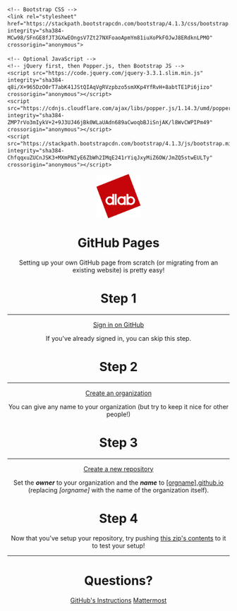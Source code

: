 <!doctype html>
<html lang="en">
  <head>
    <!-- Required meta tags -->
    <meta charset="utf-8">
    <meta name="viewport" content="width=device-width, initial-scale=1, shrink-to-fit=no">

    <!-- Bootstrap CSS -->
    <link rel="stylesheet" href="https://stackpath.bootstrapcdn.com/bootstrap/4.1.3/css/bootstrap.min.css" integrity="sha384-MCw98/SFnGE8fJT3GXwEOngsV7Zt27NXFoaoApmYm81iuXoPkFOJwJ8ERdknLPMO" crossorigin="anonymous">

    <!-- Optional JavaScript -->
    <!-- jQuery first, then Popper.js, then Bootstrap JS -->
    <script src="https://code.jquery.com/jquery-3.3.1.slim.min.js" integrity="sha384-q8i/X+965DzO0rT7abK41JStQIAqVgRVzpbzo5smXKp4YfRvH+8abtTE1Pi6jizo" crossorigin="anonymous"></script>
    <script src="https://cdnjs.cloudflare.com/ajax/libs/popper.js/1.14.3/umd/popper.min.js" integrity="sha384-ZMP7rVo3mIykV+2+9J3UJ46jBk0WLaUAdn689aCwoqbBJiSnjAK/l8WvCWPIPm49" crossorigin="anonymous"></script>
    <script src="https://stackpath.bootstrapcdn.com/bootstrap/4.1.3/js/bootstrap.min.js" integrity="sha384-ChfqqxuZUCnJSK3+MXmPNIyE6ZbWh2IMqE241rYiqJxyMiZ6OW/JmZQ5stwEULTy" crossorigin="anonymous"></script>

  </head>
  <body>
    <div class="container">
      <div class="jumbotron">
        <div class="row">
          <div class="col-sm-12">
            <div style="display: flex; justify-content: center;">
              <img src="images/dlab.svg" style="width: 100px; height: 100px;"/>
            </div>
            <h1 align="center">GitHub Pages</h1> 
            <p align="center">Setting up your own GitHub page from scratch (or migrating from an existing website) is pretty easy!</p>
          </div>
        </div>
      </div>
      <div class="row">
        <div class="col-sm-4">
          <div class="jumbotron">
            <h1 align="middle">Step 1</h1>
            <hr>
            <p align="middle">
              <a class="btn btn-success" href="https://github.com/login" target="_blank">Sign in on GitHub</a>
            </p>
            <p align="middle">
              If you've already signed in, you can skip this step.
            </p>
          </div>
        </div>
        <div class="col-sm-4">
          <div class="jumbotron">
            <h1 align="middle">Step 2</h1>
            <hr>
            <p align="middle">
              <a class="btn btn-primary" href="https://github.com/account/organizations/new" target="_blank">Create an organization</a>
            </p>
            <p align="middle">
              You can give any name to your organization (but try to keep it nice for other people!)
            </p>
          </div>
        </div>
        <div class="col-sm-4">
          <div class="jumbotron">
            <h1 align="middle">Step 3</h1>
            <hr>
            <p align="middle">
              <a class="btn btn-danger" href="https://github.com/new" target="_blank">Create a new repository</a>
            </p>
            <p align="middle">
              Set the <i><b>owner</b></i> to your organization and the <i><b>name</b></i> to <u>[orgname].github.io</u> (replacing <i>[orgname]</i> with the name of the organization itself).
            </p>
          </div>
        </div>
      </div>
      <div class="jumbotron">
        <div class="row">
          <div class="col-sm-12">
            <h1 align="center">Step 4</h1> 
            <p align="middle">
              Now that you've setup your repository, try pushing <a href="assets/sample.zip" target="_blank">this zip's contents</a> to it to test your setup!
            </p>
            <hr>
            <h1 align="center">Questions?</h1> 
            <p align="middle">
              <a class="btn btn-success" href="https://pages.github.com/" target="_blank">GitHub's Instructions</a>&nbsp;<a class="btn btn-primary" href="https://icmattermost.epfl.ch/cs-401/" target="_blank">Mattermost</a>
            </p>
          </div>
        </div>
      </div>
    </div>

  </body>
</html>
